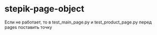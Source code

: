 # stepik-page-object
Если не работает, то в test_main_page.py и test_product_page.py перед pages поставить точку
